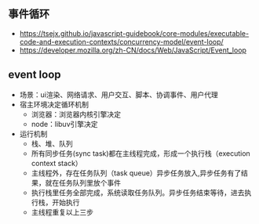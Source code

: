 事件循环
---

- https://tsejx.github.io/javascript-guidebook/core-modules/executable-code-and-execution-contexts/concurrency-model/event-loop/
- https://developer.mozilla.org/zh-CN/docs/Web/JavaScript/Event_loop

## event loop

- 场景：ui渲染、网络请求、用户交互、脚本、协调事件、用户代理
- 宿主环境决定循环机制
    - 浏览器：浏览器内核引擎决定
    - node：libuv引擎决定
- 运行机制
    - 栈、堆、队列
    - 所有同步任务(sync task)都在主线程完成，形成一个执行栈（execution context stack）
    - 主线程外，存在任务队列（task queue）异步任务放入,异步任务有了结果，就在任务队列里放个事件
    - 执行栈里任务全部完成，系统读取任务队列。异步任务结束等待，进去执行栈，开始执行
    - 主线程重复以上三步